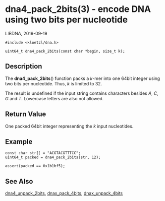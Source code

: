 # dna4_pack_2bits(3) - encode DNA using two bits per nucleotide

LIBDNA, 2019-09-19

    #include <kloetzl/dna.h>
    
    uint64_t dna4_pack_2bits(const char *begin, size_t k);


## Description

The **dna4_pack_2bits**() function packs a _k_-mer into one 64bit integer using two bits per nucleotide. Thus, _k_ is limited to 32.

The result is undefined if the input string contains characters besides
_A_,
_C_,
_G_ and
_T_.
Lowercase letters are also not allowed.


## Return Value

One packed 64bit integer representing the _k_ input nucleotides.


## Example

    const char str[] = "ACGTACGTTTCC";
    uint64_t packed = dna4_pack_2bits(str, 12);

    assert(packed == 0x1b1bf5);


## See Also

[dna4_unpack_2bits](dna4_unpack_2bits.3.md), 
[dnax_pack_4bits](dnax_pack_4bits.3.md), 
[dnax_unpack_4bits](dnax_unpack_4bits.3.md)
